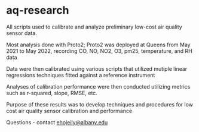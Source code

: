 # aq-research
All scripts used to calibrate and analyze preliminary low-cost air quality sensor data. 

Most analysis done with Proto2; Proto2 was deployed at Queens from May 2021 to May 2022, recording CO, NO, NO2, O3, pm25, temperature, and RH data 

Data were then calibrated using various scripts that utilized mutiple linear regressions techniques fitted against a reference instrument 

Analyses of calibration performance were then conducted utilizing metrics such as r-squared, slope, RMSE, etc.

Purpose of these results was to develop techniques and procedures for low cost air quality sensor calibration and performance

Questions - contact ehojeily@albany.edu 
